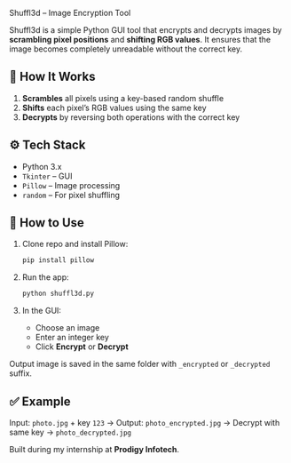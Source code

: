 Shuffl3d – Image Encryption Tool

Shuffl3d is a simple Python GUI tool that encrypts and decrypts images by **scrambling pixel positions** and **shifting RGB values**. It ensures that the image becomes completely unreadable without the correct key.

## 🧠 How It Works

1. **Scrambles** all pixels using a key-based random shuffle
2. **Shifts** each pixel’s RGB values using the same key
3. **Decrypts** by reversing both operations with the correct key

## ⚙️ Tech Stack

* Python 3.x
* `Tkinter` – GUI
* `Pillow` – Image processing
* `random` – For pixel shuffling

## 🚀 How to Use

1. Clone repo and install Pillow:

   ```bash
   pip install pillow
   ```

2. Run the app:

   ```bash
   python shuffl3d.py
   ```

3. In the GUI:

   * Choose an image
   * Enter an integer key
   * Click **Encrypt** or **Decrypt**

Output image is saved in the same folder with `_encrypted` or `_decrypted` suffix.

## ✅ Example

Input: `photo.jpg` + key `123`
→ Output: `photo_encrypted.jpg`
→ Decrypt with same key → `photo_decrypted.jpg`

Built during my internship at **Prodigy Infotech**.
